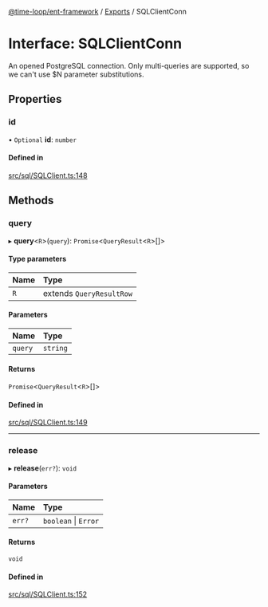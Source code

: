 [@time-loop/ent-framework](../README.md) / [Exports](../modules.md) / SQLClientConn

# Interface: SQLClientConn

An opened PostgreSQL connection. Only multi-queries are supported, so we
can't use $N parameter substitutions.

## Properties

### id

• `Optional` **id**: `number`

#### Defined in

[src/sql/SQLClient.ts:148](https://github.com/clickup/ent-framework/blob/master/src/sql/SQLClient.ts#L148)

## Methods

### query

▸ **query**<`R`\>(`query`): `Promise`<`QueryResult`<`R`\>[]\>

#### Type parameters

| Name | Type |
| :------ | :------ |
| `R` | extends `QueryResultRow` |

#### Parameters

| Name | Type |
| :------ | :------ |
| `query` | `string` |

#### Returns

`Promise`<`QueryResult`<`R`\>[]\>

#### Defined in

[src/sql/SQLClient.ts:149](https://github.com/clickup/ent-framework/blob/master/src/sql/SQLClient.ts#L149)

___

### release

▸ **release**(`err?`): `void`

#### Parameters

| Name | Type |
| :------ | :------ |
| `err?` | `boolean` \| `Error` |

#### Returns

`void`

#### Defined in

[src/sql/SQLClient.ts:152](https://github.com/clickup/ent-framework/blob/master/src/sql/SQLClient.ts#L152)
